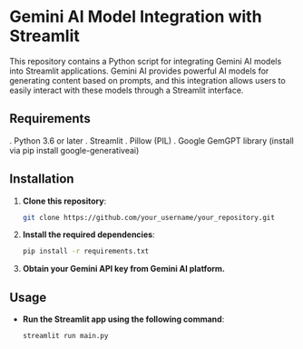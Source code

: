 # Gemini AI Model Integration with Streamlit

This repository contains a Python script for integrating Gemini AI models into Streamlit applications. Gemini AI provides powerful AI models for generating content based on prompts, and this integration allows users to easily interact with these models through a Streamlit interface.


## Requirements



. Python 3.6 or later
. Streamlit
. Pillow (PIL)
. Google GemGPT library (install via pip install google-generativeai)


## Installation

1. **Clone this repository**:
    ```bash
    git clone https://github.com/your_username/your_repository.git
    ```
2. **Install the required dependencies**:
    ```bash
    pip install -r requirements.txt

    ```

3. **Obtain your Gemini API key from Gemini AI platform.**


## Usage

- **Run the Streamlit app using the following command**:
    ```bash
    streamlit run main.py

    ```




